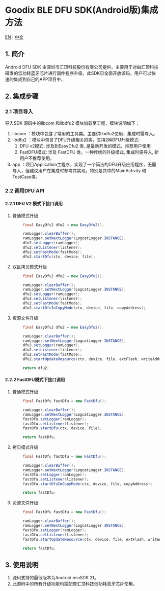 # Goodix BLE DFU SDK(Android版)集成方法

[EN](README.md)   |  [中文](README_zh.md)



## 1. 简介
Android DFU SDK 由深圳市汇顶科技股份有限公司提供，主要用于对由汇顶科技研发的低功耗蓝牙芯片进行固件程序升级，此SDK已全面开放源码，用户可以快速的集成到自己的APP项目中。

## 2. 集成步骤

### 2.1 项目导入
导入SDK 源码中的libcom 和libdfu2 模块加载至工程，模块说明如下：
1. libcom ：模块中包含了常用的工具类。主要供libdfu2使用，集成时需导入。
2. libdfu2 ：模块中包含了DFU升级相关的类，支持2种DFU升级模式:
   1. DFU v2模式: 涉及到EasyDfu2 类, 是最新开发的模式，推荐用户使用
   2. FastDFU模式: 涉及 FastDFU 类，一种传统的升级模式, 集成时需导入, 新用户不推荐使用。
3. app ：项目Application主程序，实现了一个简洁的DFU升级应用程序，无需导入，但建议用户在集成时参考其实现，特别是其中的MainActivity 和 TestCase类。

### 2.2 调用DFU API

#### 2.2.1 DFU V2 模式下接口调用

1. 普通模式升级
```java
        final EasyDfu2 dfu2 = new EasyDfu2();

        ramLogger.clearBuffer();
        ramLogger.setNextLogger(LogcatLogger.INSTANCE);
        dfu2.setLogger(ramLogger);
        dfu2.setListener(listener);
        dfu2.setFastMode(fastMode);
        dfu2.startDfu(ctx, device, file);
```
2. 双区拷贝模式升级
```java
        final EasyDfu2 dfu2 = new EasyDfu2();

        ramLogger.clearBuffer();
        ramLogger.setNextLogger(LogcatLogger.INSTANCE);
        dfu2.setLogger(ramLogger);
        dfu2.setListener(listener);
        dfu2.setFastMode(fastMode);
        dfu2.startDfuInCopyMode(ctx, device, file, copyAddress); 
```

3. 资源文件升级
```java
        final EasyDfu2 dfu2 = new EasyDfu2();

        ramLogger.clearBuffer();
        ramLogger.setNextLogger(LogcatLogger.INSTANCE);
        dfu2.setLogger(ramLogger);
        dfu2.setListener(listener);
        dfu2.setFastMode(fastMode);
        dfu2.startUpdateResource(ctx, device, file, extFlash, writeAddress);

        return dfu2;
```



#### 2.2.2 FastDFU模式下接口调用

1. 普通模式升级
```java
        final FastDfu fastDfu = new FastDfu();

        ramLogger.clearBuffer();
        ramLogger.setNextLogger(LogcatLogger.INSTANCE);
        fastDfu.setLogger(ramLogger);
        fastDfu.setListener(listener);
        fastDfu.startDfu(ctx, device, file);

        return fastDfu;
```

2. 拷贝模式升级

```java
        final FastDfu fastDfu = new FastDfu();

        ramLogger.clearBuffer();
        ramLogger.setNextLogger(LogcatLogger.INSTANCE);
        fastDfu.setLogger(ramLogger);
        fastDfu.setListener(listener);
        fastDfu.startDfuInCopyMode(ctx, device, file, copyAddress);

        return fastDfu;
```

3. 资源文件升级

```java
        final FastDfu fastDfu = new FastDfu();

        ramLogger.clearBuffer();
        ramLogger.setNextLogger(LogcatLogger.INSTANCE);
        fastDfu.setLogger(ramLogger);
        fastDfu.setListener(listener);
        fastDfu.startUpdateResource(ctx, device, file, extFlash, writeAddress); 

        return fastDfu;
```

## 3. 使用说明
1. 源码支持的最低版本为Android minSDK 21。
2. 此源码中的所有升级功能均需配套汇顶科技低功耗蓝牙芯片使用。